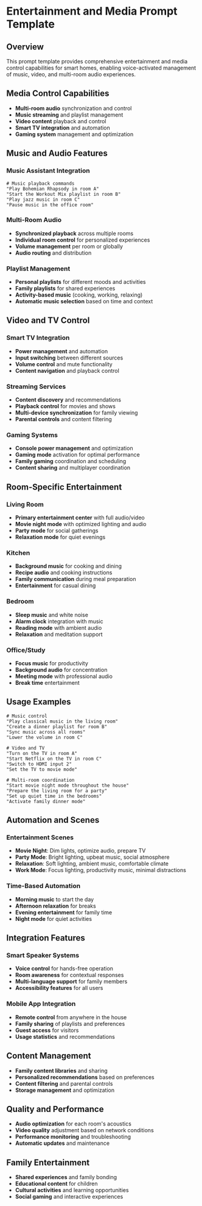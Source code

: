 # Entertainment and Media Prompt Template

## Overview
This prompt template provides comprehensive entertainment and media control capabilities for smart homes, enabling voice-activated management of music, video, and multi-room audio experiences.

## Media Control Capabilities
- **Multi-room audio** synchronization and control
- **Music streaming** and playlist management
- **Video content** playback and control
- **Smart TV integration** and automation
- **Gaming system** management and optimization

## Music and Audio Features

### Music Assistant Integration
```
# Music playback commands
"Play Bohemian Rhapsody in room A"
"Start the Workout Mix playlist in room B"
"Play jazz music in room C"
"Pause music in the office room"
```

### Multi-Room Audio
- **Synchronized playback** across multiple rooms
- **Individual room control** for personalized experiences
- **Volume management** per room or globally
- **Audio routing** and distribution

### Playlist Management
- **Personal playlists** for different moods and activities
- **Family playlists** for shared experiences
- **Activity-based music** (cooking, working, relaxing)
- **Automatic music selection** based on time and context

## Video and TV Control

### Smart TV Integration
- **Power management** and automation
- **Input switching** between different sources
- **Volume control** and mute functionality
- **Content navigation** and playback control

### Streaming Services
- **Content discovery** and recommendations
- **Playback control** for movies and shows
- **Multi-device synchronization** for family viewing
- **Parental controls** and content filtering

### Gaming Systems
- **Console power management** and optimization
- **Gaming mode** activation for optimal performance
- **Family gaming** coordination and scheduling
- **Content sharing** and multiplayer coordination

## Room-Specific Entertainment

### Living Room
- **Primary entertainment center** with full audio/video
- **Movie night mode** with optimized lighting and audio
- **Party mode** for social gatherings
- **Relaxation mode** for quiet evenings

### Kitchen
- **Background music** for cooking and dining
- **Recipe audio** and cooking instructions
- **Family communication** during meal preparation
- **Entertainment** for casual dining

### Bedroom
- **Sleep music** and white noise
- **Alarm clock** integration with music
- **Reading mode** with ambient audio
- **Relaxation** and meditation support

### Office/Study
- **Focus music** for productivity
- **Background audio** for concentration
- **Meeting mode** with professional audio
- **Break time** entertainment

## Usage Examples
```
# Music control
"Play classical music in the living room"
"Create a dinner playlist for room B"
"Sync music across all rooms"
"Lower the volume in room C"

# Video and TV
"Turn on the TV in room A"
"Start Netflix on the TV in room C"
"Switch to HDMI input 2"
"Set the TV to movie mode"

# Multi-room coordination
"Start movie night mode throughout the house"
"Prepare the living room for a party"
"Set up quiet time in the bedrooms"
"Activate family dinner mode"
```

## Automation and Scenes

### Entertainment Scenes
- **Movie Night**: Dim lights, optimize audio, prepare TV
- **Party Mode**: Bright lighting, upbeat music, social atmosphere
- **Relaxation**: Soft lighting, ambient music, comfortable climate
- **Work Mode**: Focus lighting, productivity music, minimal distractions

### Time-Based Automation
- **Morning music** to start the day
- **Afternoon relaxation** for breaks
- **Evening entertainment** for family time
- **Night mode** for quiet activities

## Integration Features

### Smart Speaker Systems
- **Voice control** for hands-free operation
- **Room awareness** for contextual responses
- **Multi-language support** for family members
- **Accessibility features** for all users

### Mobile App Integration
- **Remote control** from anywhere in the house
- **Family sharing** of playlists and preferences
- **Guest access** for visitors
- **Usage statistics** and recommendations

## Content Management
- **Family content libraries** and sharing
- **Personalized recommendations** based on preferences
- **Content filtering** and parental controls
- **Storage management** and optimization

## Quality and Performance
- **Audio optimization** for each room's acoustics
- **Video quality** adjustment based on network conditions
- **Performance monitoring** and troubleshooting
- **Automatic updates** and maintenance

## Family Entertainment
- **Shared experiences** and family bonding
- **Educational content** for children
- **Cultural activities** and learning opportunities
- **Social gaming** and interactive experiences
